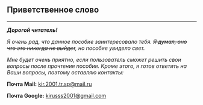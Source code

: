 ## Приветственное слово
___
***Дорогой читатель!***

*Я очень рад, что данное пособие заинтересовало тебя. ~~Я думал, оно что это никогда не выйдет~~, но пособие увидело свет.*

*Мне будет очень приятно, если пользователь сможет решить свои вопросы после прочтения пособия. Кроме этого, я готов ответить на Ваши вопросы, поэтому оставляю контакты:*


**Почта Mail:** kir.2001.tr.sp@mail.ru

**Почта Google:** kirusss2001@gmail.com